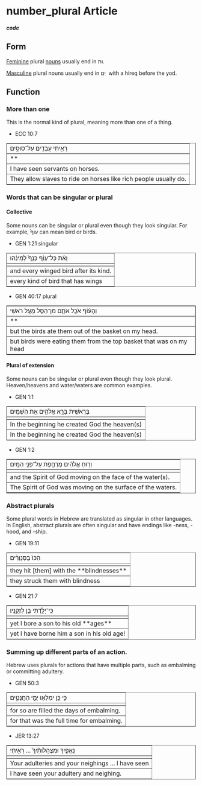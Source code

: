 # number_plural Article
***code***

## Form 
[Feminine](https://git.door43.org/Door43/en-uhg/src/master/content/gender_feminine/02.md) plural [nouns](https://git.door43.org/Door43/en-uhg/src/master/content/noun/02.md) usually end in ות. 

[Masculine](https://git.door43.org/Door43/en-uhg/src/master/content/gender_masculine/02.md) plural nouns usually end in ים ִ  with a hireq before the yod.


## Function

### More than one
This is the normal kind of plural, meaning more than one of a thing.   

* ECC 10:7
<table border="1" class="docutils">
<colgroup>
<col width="100%" />
</colgroup>
<tbody valign="top">
<tr class="row-odd"><td> רָאִ֥יתִי עֲבָדִ֖ים‮‬ עַל־סוּסִ֑ים </td>
</tr>
<tr class="row-even"><td>        **       </td>
</tr>
<tr class="row-odd"><td>I have seen servants on horses.</td>
</tr>
<tr class="row-even"><td>They allow slaves to ride on horses like rich people usually do.</td>
</tr>
</tbody>
</table>

### Words that can be singular or plural

#### Collective
Some nouns can be singular or plural even though they look singular. For example, עוֹף֙ can mean bird or birds.  

* GEN 1:21
singular
<table border="1" class="docutils">
<colgroup>
<col width="100%" />
</colgroup>
<tbody valign="top">
<tr class="row-odd"><td> וְאֵ֨ת כָּל־ע֤וֹף כָּנָף֙ לְמִינֵ֔הוּ</td>
</tr>
<tr class="row-even"><td>               </td>
</tr>
<tr class="row-odd"><td>and every winged bird after its kind.</td>
</tr>
<tr class="row-even"><td>every kind of bird that has wings</td>
</tr>
</tbody>
</table>

* GEN 40:17 
plural
<table border="1" class="docutils">
<colgroup>
<col width="100%" />
</colgroup>
<tbody valign="top">
<tr class="row-odd"><td> וְהָע֗וֹף אֹכֵ֥ל אֹתָ֛ם מִן־הַסַּ֖ל מֵעַ֥ל רֹאשִֽׁי</td>
</tr>
<tr class="row-even"><td>       **        </td>
</tr>
<tr class="row-odd"><td>but the birds ate them out of the basket on my head.</td>
</tr>
<tr class="row-even"><td>but birds were eating them from the top basket that was on my head</td>
</tr>
</tbody>
</table>

#### Plural of extension

Some nouns can be singular or plural even though they look plural. Heaven/heavens and water/waters are common examples.

* GEN 1:1
<table border="1" class="docutils">
<colgroup>
<col width="100%" />
</colgroup>
<tbody valign="top">
<tr class="row-odd"><td>בְּרֵאשִׁ֖ית‮‬ בָּרָ֣א אֱלֹהִ֑ים אֵ֥ת הַשָּׁמַ֖יִם</td>
</tr>
<tr class="row-even"><td>               </td>
</tr>
<tr class="row-odd"><td>In the beginning he created God the heaven(s)</td>
</tr>
<tr class="row-even"><td>In the beginning he created God the heaven(s)</td>
</tr>
</tbody>
</table>

* GEN 1:2
<table border="1" class="docutils">
<colgroup>
<col width="100%" />
</colgroup>
<tbody valign="top">
<tr class="row-odd"><td>וְר֣וּחַ אֱלֹהִ֔ים מְרַחֶ֖פֶת עַל־פְּנֵ֥י הַמָּֽיִם׃</td>
</tr>
<tr class="row-even"><td>               </td>
</tr>
<tr class="row-odd"><td>and the Spirit of God moving on the face of the water(s).</td>
</tr>
<tr class="row-even"><td>The Spirit of God was moving on the surface of the waters.</td>
</tr>
</tbody>
</table>

### Abstract plurals 

Some plural words in Hebrew are translated as singular in other languages. In English, abstract plurals are often singular and have endings like -ness, -hood, and -ship.

* GEN 19:11
<table border="1" class="docutils">
<colgroup>
<col width="100%" />
</colgroup>
<tbody valign="top">
<tr class="row-odd"><td>הִכּוּ֙ בַּסַּנְוֵרִ֔ים</td>
</tr>
<tr class="row-even"><td>               </td>
</tr>
<tr class="row-odd"><td>they hit [them] with the **blindnesses**</td>
</tr>
<tr class="row-even"><td>they struck them with blindness</td>
</tr>
</tbody>
</table>

* GEN 21:7
<table border="1" class="docutils">
<colgroup>
<col width="100%" />
</colgroup>
<tbody valign="top">
<tr class="row-odd"><td>כִּֽי־יָלַ֥דְתִּי‮‬ בֵ֖ן לִזְקֻנָֽיו׃</td>
</tr>
<tr class="row-even"><td>               </td>
</tr>
<tr class="row-odd"><td>yet I bore a son to his old **ages**</td>
</tr>
<tr class="row-even"><td>yet I have borne him a son in his old age!</td>
</tr>
</tbody>
</table>


### Summing up different parts of an action. 

Hebrew uses plurals for actions that have multiple parts, such as embalming or committing adultery.

* GEN 50:3
<table border="1" class="docutils">
<colgroup>
<col width="100%" />
</colgroup>
<tbody valign="top">
<tr class="row-odd"><td>כִּ֛י כֵּ֥ן יִמְלְא֖וּ יְמֵ֣י הַחֲנֻטִ֑ים</td>
</tr>
<tr class="row-even"><td>               </td>
</tr>
<tr class="row-odd"><td>for so are filled the days of embalming.</td>
</tr>
<tr class="row-even"><td>for that was the full time for embalming.</td>
</tr>
</tbody>
</table>

* JER 13:27
<table border="1" class="docutils">
<colgroup>
<col width="100%" />
</colgroup>
<tbody valign="top">
<tr class="row-odd"><td>נִֽאֻפַ֤יִךְ וּמִצְהֲלֹותַ֨יִךְ֙ ...‬ רָאִ֖יתִי </td>
</tr>
<tr class="row-even"><td>               </td>
</tr>
<tr class="row-odd"><td>Your adulteries and your neighings ... I have seen</td>
</tr>
<tr class="row-even"><td>I have seen your adultery and neighing.</td>
</tr>
</tbody>
</table>
